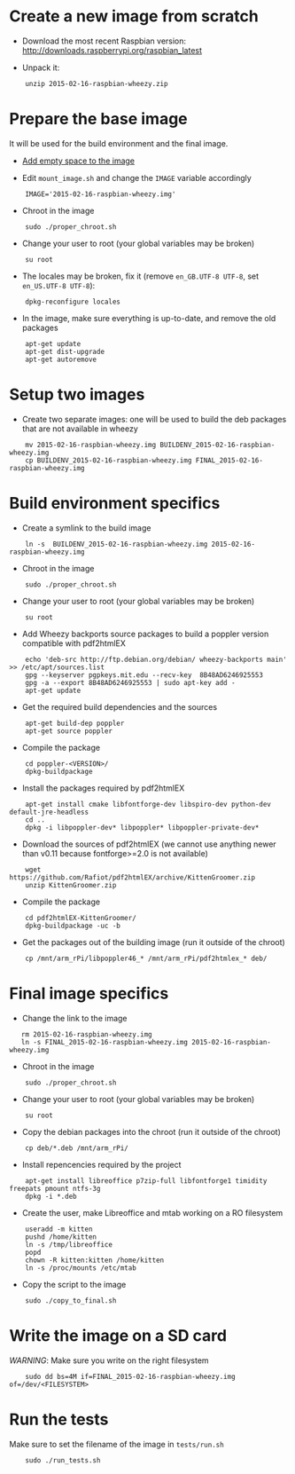 Create a new image from scratch
===============================

* Download the most recent Raspbian version:
    http://downloads.raspberrypi.org/raspbian_latest

* Unpack it:

```
    unzip 2015-02-16-raspbian-wheezy.zip
```

Prepare the base image
======================

It will be used for the build environment and the final image.

* [Add empty space to the image](resize_img.md)

* Edit `mount_image.sh` and change the `IMAGE` variable accordingly

```
    IMAGE='2015-02-16-raspbian-wheezy.img'
```

* Chroot in the image

```
    sudo ./proper_chroot.sh
```

* Change your user to root (your global variables may be broken)

```
    su root
```

* The locales may be broken, fix it (remove `en_GB.UTF-8 UTF-8`, set `en_US.UTF-8 UTF-8`):

```
    dpkg-reconfigure locales
```

* In the image, make sure everything is up-to-date, and remove the old packages

```
    apt-get update
    apt-get dist-upgrade
    apt-get autoremove
```

Setup two images
================

* Create two separate images: one will be used to build the deb packages that are not available in wheezy

```
    mv 2015-02-16-raspbian-wheezy.img BUILDENV_2015-02-16-raspbian-wheezy.img
    cp BUILDENV_2015-02-16-raspbian-wheezy.img FINAL_2015-02-16-raspbian-wheezy.img
```

Build environment specifics
===========================

* Create a symlink to the build image

```
    ln -s  BUILDENV_2015-02-16-raspbian-wheezy.img 2015-02-16-raspbian-wheezy.img
```

* Chroot in the image

```
    sudo ./proper_chroot.sh
```

* Change your user to root (your global variables may be broken)

```
    su root
```

* Add Wheezy backports source packages to build a poppler version compatible with pdf2htmlEX

```
    echo 'deb-src http://ftp.debian.org/debian/ wheezy-backports main' >> /etc/apt/sources.list
    gpg --keyserver pgpkeys.mit.edu --recv-key  8B48AD6246925553
    gpg -a --export 8B48AD6246925553 | sudo apt-key add -
    apt-get update
```

* Get the required build dependencies and the sources

```
    apt-get build-dep poppler
    apt-get source poppler
```

* Compile the package

```
    cd poppler-<VERSION>/
    dpkg-buildpackage
```

* Install the packages required by pdf2htmlEX

```
    apt-get install cmake libfontforge-dev libspiro-dev python-dev default-jre-headless
    cd ..
    dpkg -i libpoppler-dev* libpoppler* libpoppler-private-dev*
```

* Download the sources of pdf2htmlEX (we cannot use anything newer than v0.11 because fontforge>=2.0 is not available)

```
    wget https://github.com/Rafiot/pdf2htmlEX/archive/KittenGroomer.zip
    unzip KittenGroomer.zip
```

* Compile the package

```
    cd pdf2htmlEX-KittenGroomer/
    dpkg-buildpackage -uc -b
```

* Get the packages out of the building image (run it outside of the chroot)

```
    cp /mnt/arm_rPi/libpoppler46_* /mnt/arm_rPi/pdf2htmlex_* deb/
```

Final image specifics
=====================

* Change the link to the image

```
   rm 2015-02-16-raspbian-wheezy.img
   ln -s FINAL_2015-02-16-raspbian-wheezy.img 2015-02-16-raspbian-wheezy.img
```

* Chroot in the image

```
    sudo ./proper_chroot.sh
```

* Change your user to root (your global variables may be broken)

```
    su root
```

* Copy the debian packages into the chroot (run it outside of the chroot)

```
    cp deb/*.deb /mnt/arm_rPi/
```

* Install repencencies required by the project

```
    apt-get install libreoffice p7zip-full libfontforge1 timidity freepats pmount ntfs-3g
    dpkg -i *.deb
```

* Create the user, make Libreoffice and mtab working on a RO filesystem

```
    useradd -m kitten
    pushd /home/kitten
    ln -s /tmp/libreoffice
    popd
    chown -R kitten:kitten /home/kitten
    ln -s /proc/mounts /etc/mtab
```

* Copy the script to the image

```
    sudo ./copy_to_final.sh
```

Write the image on a SD card
============================

*WARNING*: Make sure you write on the right filesystem

```
    sudo dd bs=4M if=FINAL_2015-02-16-raspbian-wheezy.img of=/dev/<FILESYSTEM>
```

Run the tests
=============

Make sure to set the filename of the image in `tests/run.sh`

```
    sudo ./run_tests.sh
```


